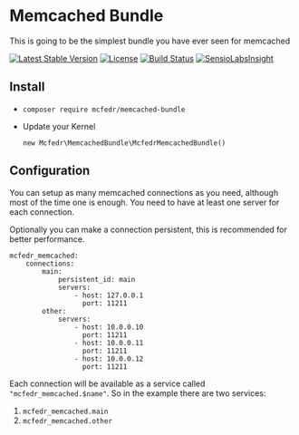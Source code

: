 # Memcached Bundle

This is going to be the simplest bundle you have ever seen for memcached

[![Latest Stable Version](https://poser.pugx.org/mcfedr/memcached-bundle/v/stable.png)](https://packagist.org/packages/mcfedr/memcached-bundle)
[![License](https://poser.pugx.org/mcfedr/memcached-bundle/license.png)](https://packagist.org/packages/mcfedr/memcached-bundle)
[![Build Status](https://travis-ci.org/mcfedr/memcached-bundle.svg?branch=master)](https://travis-ci.org/mcfedr/memcached-bundle)
[![SensioLabsInsight](https://insight.sensiolabs.com/projects/12ae7a3f-afd2-44be-9745-2bb9d015cfe1/mini.png)](https://insight.sensiolabs.com/projects/12ae7a3f-afd2-44be-9745-2bb9d015cfe1)

## Install

* `composer require mcfedr/memcached-bundle`

* Update your Kernel

    `new Mcfedr\MemcachedBundle\McfedrMemcachedBundle()`

## Configuration

You can setup as many memcached connections as you need, although most of the time one is enough.
You need to have at least one server for each connection.

Optionally you can make a connection persistent, this is recommended for better performance.

    mcfedr_memcached:
        connections:
            main:
                persistent_id: main
                servers:
                    - host: 127.0.0.1
                      port: 11211
            other:
                servers:
                    - host: 10.0.0.10
                      port: 11211
                    - host: 10.0.0.11
                      port: 11211
                    - host: 10.0.0.12
                      port: 11211

Each connection will be available as a service called `"mcfedr_memcached.$name"`.
So in the example there are two services:

1. `mcfedr_memcached.main`
1. `mcfedr_memcached.other`

